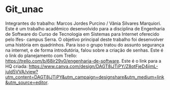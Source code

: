 # Git_unac
Integrantes do trabalho: Marcos Jordes Purcino / Vânia Silvares Marquiori.
Este é um trabalho acadêmico desenvolvido para a disciplina de Engenharia de Software do Curso de Tecnologia em Sistemas para Internet oferecido pelo Ifes- campus Serra. 
O objetivo principal deste trabalho foi desenvolver uma história em quadrinhos. Para isso o grupo tratou do assunto segurança na internet, e de forma introdutória, falou sobre a criação de senhas.
Este é o link do planejamento com Trello: https://trello.com/b/68ir29v0/engenharia-de-software.
Este é o link para a HQ criada: https://www.canva.com/design/DAGT8jJTiPY/Z8otFjeD4jimL-juld5VVA/view?utm_content=DAGT8jJTiPY&utm_campaign=designshare&utm_medium=link&utm_source=editor.

